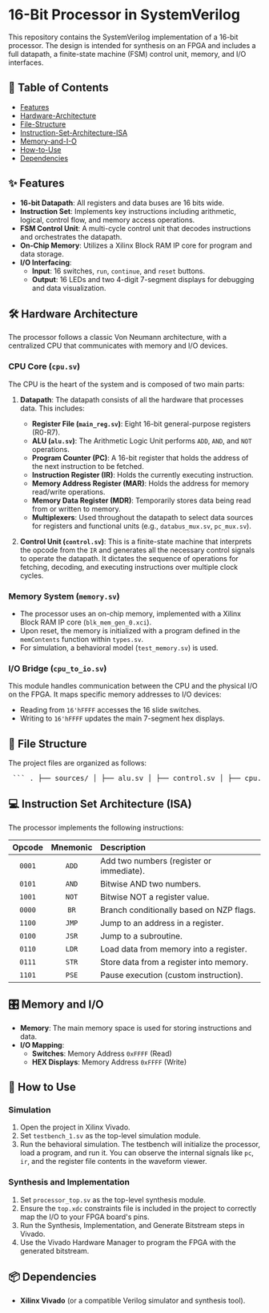 # 16-Bit Processor in SystemVerilog

This repository contains the SystemVerilog implementation of a 16-bit processor. The design is intended for synthesis on an FPGA and includes a full datapath, a finite-state machine (FSM) control unit, memory, and I/O interfaces.

## 📝 Table of Contents
- [Features](#-features)
- [Hardware-Architecture](#-hardware-architecture)
- [File-Structure](#-file-structure)
- [Instruction-Set-Architecture-ISA](#-instruction-set-architecture-isa)
- [Memory-and-I-O](#-memory-and-i-o)
- [How-to-Use](#-how-to-use)
- [Dependencies](#-dependencies)

## ✨ Features
- **16-bit Datapath**: All registers and data buses are 16 bits wide.
- **Instruction Set**: Implements key instructions including arithmetic, logical, control flow, and memory access operations.
- **FSM Control Unit**: A multi-cycle control unit that decodes instructions and orchestrates the datapath.
- **On-Chip Memory**: Utilizes a Xilinx Block RAM IP core for program and data storage.
- **I/O Interfacing**:
    - **Input**: 16 switches, `run`, `continue`, and `reset` buttons.
    - **Output**: 16 LEDs and two 4-digit 7-segment displays for debugging and data visualization.

## 🛠️ Hardware Architecture
The processor follows a classic Von Neumann architecture, with a centralized CPU that communicates with memory and I/O devices.

### CPU Core (`cpu.sv`)
The CPU is the heart of the system and is composed of two main parts:

1.  **Datapath**: The datapath consists of all the hardware that processes data. This includes:
    * **Register File (`main_reg.sv`)**: Eight 16-bit general-purpose registers (R0-R7).
    * **ALU (`alu.sv`)**: The Arithmetic Logic Unit performs `ADD`, `AND`, and `NOT` operations.
    * **Program Counter (PC)**: A 16-bit register that holds the address of the next instruction to be fetched.
    * **Instruction Register (IR)**: Holds the currently executing instruction.
    * **Memory Address Register (MAR)**: Holds the address for memory read/write operations.
    * **Memory Data Register (MDR)**: Temporarily stores data being read from or written to memory.
    * **Multiplexers**: Used throughout the datapath to select data sources for registers and functional units (e.g., `databus_mux.sv`, `pc_mux.sv`).

2.  **Control Unit (`control.sv`)**: This is a finite-state machine that interprets the opcode from the `IR` and generates all the necessary control signals to operate the datapath. It dictates the sequence of operations for fetching, decoding, and executing instructions over multiple clock cycles.

### Memory System (`memory.sv`)
- The processor uses an on-chip memory, implemented with a Xilinx Block RAM IP core (`blk_mem_gen_0.xci`).
- Upon reset, the memory is initialized with a program defined in the `memContents` function within `types.sv`.
- For simulation, a behavioral model (`test_memory.sv`) is used.

### I/O Bridge (`cpu_to_io.sv`)
This module handles communication between the CPU and the physical I/O on the FPGA. It maps specific memory addresses to I/O devices:
- Reading from `16'hFFFF` accesses the 16 slide switches.
- Writing to `16'hFFFF` updates the main 7-segment hex displays.

## 📁 File Structure
The project files are organized as follows:


<pre> ``` . ├── sources/ │ ├── alu.sv │ ├── control.sv │ ├── cpu.sv │ ├── databus_mux.sv │ ├── main_reg.sv │ ├── memory.sv │ ├── processor_top.sv # Top-level module for synthesis │ └── ... # Other source files ├── sim/ │ └── testbench_1.sv # Primary testbench for simulation ├── constraints/ │ └── top.xdc # Pin constraints for the FPGA board └── ip/ └── blk_mem_gen_0.xci # Configuration for the Block RAM IP ``` </pre>


## 💻 Instruction Set Architecture (ISA)
The processor implements the following instructions:

| Opcode | Mnemonic | Description                               |
| :----: | :------: | :---------------------------------------- |
| `0001` | `ADD`    | Add two numbers (register or immediate).  |
| `0101` | `AND`    | Bitwise AND two numbers.                  |
| `1001` | `NOT`    | Bitwise NOT a register value.             |
| `0000` | `BR`     | Branch conditionally based on NZP flags.  |
| `1100` | `JMP`    | Jump to an address in a register.         |
| `0100` | `JSR`    | Jump to a subroutine.                     |
| `0110` | `LDR`    | Load data from memory into a register.    |
| `0111` | `STR`    | Store data from a register into memory.   |
| `1101` | `PSE`    | Pause execution (custom instruction).     |


## 🎛️ Memory and I/O
- **Memory**: The main memory space is used for storing instructions and data.
- **I/O Mapping**:
    - **Switches**: Memory Address `0xFFFF` (Read)
    - **HEX Displays**: Memory Address `0xFFFF` (Write)

## 🚀 How to Use

### Simulation
1.  Open the project in Xilinx Vivado.
2.  Set `testbench_1.sv` as the top-level simulation module.
3.  Run the behavioral simulation. The testbench will initialize the processor, load a program, and run it. You can observe the internal signals like `pc`, `ir`, and the register file contents in the waveform viewer.

### Synthesis and Implementation
1.  Set `processor_top.sv` as the top-level synthesis module.
2.  Ensure the `top.xdc` constraints file is included in the project to correctly map the I/O to your FPGA board's pins.
3.  Run the Synthesis, Implementation, and Generate Bitstream steps in Vivado.
4.  Use the Vivado Hardware Manager to program the FPGA with the generated bitstream.

## 📦 Dependencies
- **Xilinx Vivado** (or a compatible Verilog simulator and synthesis tool).
